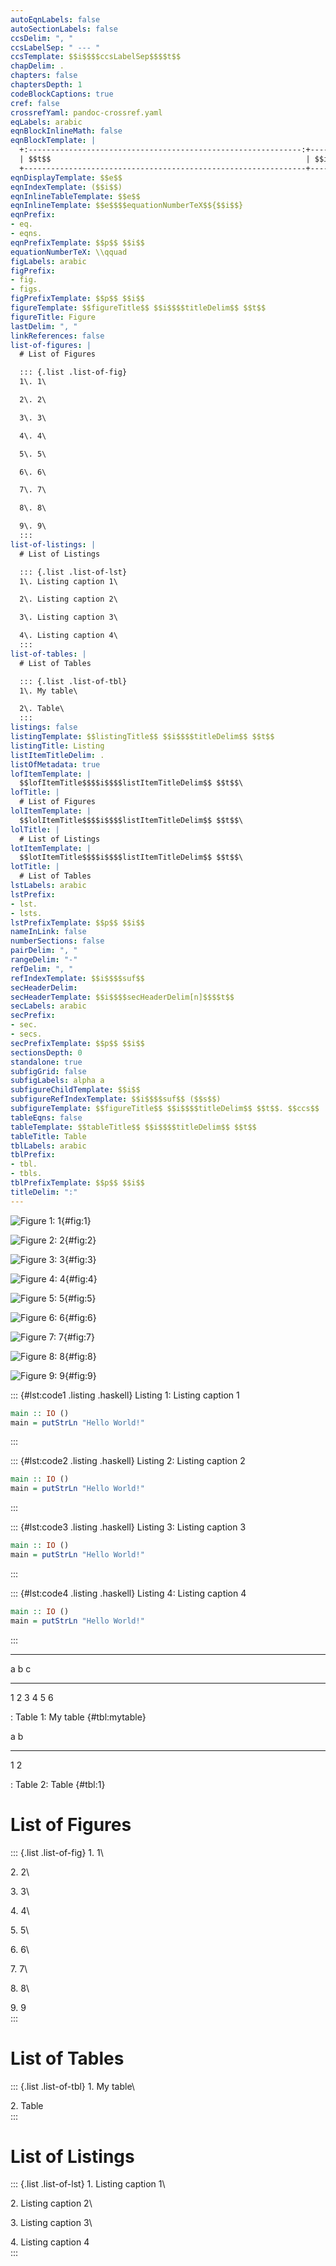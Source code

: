 ```yaml
---
autoEqnLabels: false
autoSectionLabels: false
ccsDelim: ", "
ccsLabelSep: " --- "
ccsTemplate: $$i$$$$ccsLabelSep$$$$t$$
chapDelim: .
chapters: false
chaptersDepth: 1
codeBlockCaptions: true
cref: false
crossrefYaml: pandoc-crossref.yaml
eqLabels: arabic
eqnBlockInlineMath: false
eqnBlockTemplate: |
  +:-------------------------------------------------------------:+------:+
  | $$t$$                                                         | $$i$$ |
  +---------------------------------------------------------------+-------+
eqnDisplayTemplate: $$e$$
eqnIndexTemplate: ($$i$$)
eqnInlineTableTemplate: $$e$$
eqnInlineTemplate: $$e$$$$equationNumberTeX$${$$i$$}
eqnPrefix:
- eq.
- eqns.
eqnPrefixTemplate: $$p$$ $$i$$
equationNumberTeX: \\qquad
figLabels: arabic
figPrefix:
- fig.
- figs.
figPrefixTemplate: $$p$$ $$i$$
figureTemplate: $$figureTitle$$ $$i$$$$titleDelim$$ $$t$$
figureTitle: Figure
lastDelim: ", "
linkReferences: false
list-of-figures: |
  # List of Figures

  ::: {.list .list-of-fig}
  1\. 1\

  2\. 2\

  3\. 3\

  4\. 4\

  5\. 5\

  6\. 6\

  7\. 7\

  8\. 8\

  9\. 9\
  :::
list-of-listings: |
  # List of Listings

  ::: {.list .list-of-lst}
  1\. Listing caption 1\

  2\. Listing caption 2\

  3\. Listing caption 3\

  4\. Listing caption 4\
  :::
list-of-tables: |
  # List of Tables

  ::: {.list .list-of-tbl}
  1\. My table\

  2\. Table\
  :::
listings: false
listingTemplate: $$listingTitle$$ $$i$$$$titleDelim$$ $$t$$
listingTitle: Listing
listItemTitleDelim: .
listOfMetadata: true
lofItemTemplate: |
  $$lofItemTitle$$$$i$$$$listItemTitleDelim$$ $$t$$\
lofTitle: |
  # List of Figures
lolItemTemplate: |
  $$lolItemTitle$$$$i$$$$listItemTitleDelim$$ $$t$$\
lolTitle: |
  # List of Listings
lotItemTemplate: |
  $$lotItemTitle$$$$i$$$$listItemTitleDelim$$ $$t$$\
lotTitle: |
  # List of Tables
lstLabels: arabic
lstPrefix:
- lst.
- lsts.
lstPrefixTemplate: $$p$$ $$i$$
nameInLink: false
numberSections: false
pairDelim: ", "
rangeDelim: "-"
refDelim: ", "
refIndexTemplate: $$i$$$$suf$$
secHeaderDelim:
secHeaderTemplate: $$i$$$$secHeaderDelim[n]$$$$t$$
secLabels: arabic
secPrefix:
- sec.
- secs.
secPrefixTemplate: $$p$$ $$i$$
sectionsDepth: 0
standalone: true
subfigGrid: false
subfigLabels: alpha a
subfigureChildTemplate: $$i$$
subfigureRefIndexTemplate: $$i$$$$suf$$ ($$s$$)
subfigureTemplate: $$figureTitle$$ $$i$$$$titleDelim$$ $$t$$. $$ccs$$
tableEqns: false
tableTemplate: $$tableTitle$$ $$i$$$$titleDelim$$ $$t$$
tableTitle: Table
tblLabels: arabic
tblPrefix:
- tbl.
- tbls.
tblPrefixTemplate: $$p$$ $$i$$
titleDelim: ":"
---
```


![Figure 1: 1](fig1.png){#fig:1}

![Figure 2: 2](fig2.png){#fig:2}

![Figure 3: 3](fig3.png){#fig:3}

![Figure 4: 4](fig4.png){#fig:4}

![Figure 5: 5](fig5.png){#fig:5}

![Figure 6: 6](fig6.png){#fig:6}

![Figure 7: 7](fig7.png){#fig:7}

![Figure 8: 8](fig8.png){#fig:8}

![Figure 9: 9](fig9.png){#fig:9}

::: {#lst:code1 .listing .haskell}
Listing 1: Listing caption 1

``` haskell
main :: IO ()
main = putStrLn "Hello World!"
```
:::

::: {#lst:code2 .listing .haskell}
Listing 2: Listing caption 2

``` haskell
main :: IO ()
main = putStrLn "Hello World!"
```
:::

::: {#lst:code3 .listing .haskell}
Listing 3: Listing caption 3

``` haskell
main :: IO ()
main = putStrLn "Hello World!"
```
:::

::: {#lst:code4 .listing .haskell}
Listing 4: Listing caption 4

``` haskell
main :: IO ()
main = putStrLn "Hello World!"
```
:::

------------------------------------------------------------------------

  a   b   c
  --- --- ---
  1   2   3
  4   5   6

  : Table 1: My table {#tbl:mytable}

  a   b
  --- ---
  1   2

  : Table 2: Table {#tbl:1}

# List of Figures

::: {.list .list-of-fig}
1\. 1\

2\. 2\

3\. 3\

4\. 4\

5\. 5\

6\. 6\

7\. 7\

8\. 8\

9\. 9\
:::

# List of Tables

::: {.list .list-of-tbl}
1\. My table\

2\. Table\
:::

# List of Listings

::: {.list .list-of-lst}
1\. Listing caption 1\

2\. Listing caption 2\

3\. Listing caption 3\

4\. Listing caption 4\
:::

